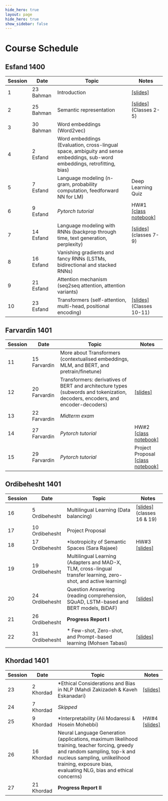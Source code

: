 ```yaml
---
hide_hero: true
layout: page
hide_hero: true
show_sidebar: false
---
```


# Course Schedule

## Esfand 1400

| Session 	| Date	| Topic | Notes |
|------|------|------|------|
| 1 | 23 Bahman | Introduction	| [[slides]](https://github.com/teias-courses/nlp00/blob/gh-pages/slides/C1-Introduction.pdf) |
| 2 | 25 Bahman | Semantic representation | [[slides]](https://github.com/teias-courses/nlp00/blob/gh-pages/slides/C2-Semantic_Representation.pdf) (Classes 2-5) |
| 3 | 30 Bahman | Word embeddings	(Word2vec) | |
| 4 | 2 Esfand  | Word embeddings (Evaluation, cross-lingual space, ambiguity and sense embeddings, sub-word embeddings, retrofitting, bias)	| |
| 5 | 7 Esfand  | Language modeling	(n-gram, probability computation, feedforward NN for LM) | Deep Learning Quiz |
| 6 | 9 Esfand  | *Pytorch tutorial*| HW#1 <br /> [[class notebook]](https://github.com/teias-courses/nlp00/raw/gh-pages/resources/Practical_NLP_Tutorial_Session_1.ipynb) |
| 7 | 14 Esfand | Language modeling with RNNs	(backprop through time, text generation, perplexity) |[[slides]](https://github.com/teias-courses/nlp00/blob/gh-pages/slides/C3-RNNS_and_LMs.pdf) (classes 7-9)|
| 8 | 16 Esfand | Vanishing gradients and fancy RNNs (LSTMs, bidirectional and stacked RNNs) ||
| 9 | 21 Esfand | Attention mechanism (seq2seq attention, attention variants) ||
| 10 | 23 Esfand | Transformers (self-attention, multi-head, positional encoding) | [[slides]](https://github.com/teias-courses/nlp00/blob/gh-pages/slides/C4-Transformers_and_BERT.pdf) (Classes 10-11)|


## Farvardin 1401

| Session 	| Date	| Topic | Notes |
|------|------|------|------|
| 11 | 15 Farvardin | More about Transformers (contextualised embeddings, MLM, and BERT, and pretrain/finetune)| |
| 12 | 20 Farvardin | Transformers: derivatives of BERT and architecture types (subwords and tokenization, decoders, encoders, and encoder-decoders) | [[slides]](https://github.com/teias-courses/nlp00/blob/gh-pages/slides/C5-More_About_Transformers.pdf)|
| 13 | 22 Farvardin | *Midterm exam* ||
| 14 | 27 Farvardin | *Pytorch tutorial* | HW#2 <br /> [[class notebook]](https://github.com/teias-courses/nlp00/raw/gh-pages/resources/Practical_NLP_Tutorial_Session_2.ipynb) |
| 15 | 29 Farvardin | *Pytorch tutorial* | Project Proposal <br /> [[class notebook]](https://github.com/teias-courses/nlp00/raw/gh-pages/resources/Practical_NLP_Tutorial_Session_3.ipynb) |

## Ordibehesht 1401

| Session 	| Date	| Topic | Notes |
|------|------|------|------|
| 16 | 5 Ordibehesht | Multilingual Learning (Data balancing) | [[slides]](https://github.com/teias-courses/nlp00/blob/gh-pages/slides/C6-Multilingual_Learning.pdf) (classes 16 & 19)|
| 17 | 10 Ordibehesht |  Project Proposal ||
| 18 | 17 Ordibehesht | \*Isotropicity of Semantic Spaces (Sara Rajaee) | HW#3 <br/> [[slides]](https://github.com/teias-courses/nlp00/blob/gh-pages/slides/Isotropy.pdf) |
| 19 | 19 Ordibehesht |  Multilingual Learning (Adapters and MAD-X, TLM, cross-lingual transfer learning, zero-shot, and active learning) ||
| 20 | 24 Ordibehesht |  Question Answering (reading comprehension, SQuAD, LSTM-based and BERT models, BiDAF)  | [[slides]](https://github.com/teias-courses/nlp00/blob/gh-pages/slides/C7-Question_Answering.pdf) |
| 21 | 26 Ordibehesht | **Progress Report I** ||
| 22 | 31 Ordibehesht | \* Few-shot, Zero-shot, and Prompt-based learning (Mohsen Tabasi)  | [[slides]](https://github.com/teias-courses/nlp00/blob/gh-pages/slides/Few-shot.pdf) |


## Khordad 1401

| Session 	| Date	| Topic | Notes |
|------|------|------|------|
| 23 | 2 Khordad | \*Ethical Considerations and Bias in NLP (Mahdi Zakizadeh & Kaveh Eskanadari) |[[slides]](https://github.com/teias-courses/nlp00/blob/gh-pages/slides/Bias-Zakizadeh_Eskandari.pdf)|
| 24 | 7 Khordad | _Skipped_ ||
| 25 | 9 Khordad | \*Interpretability (Ali Modaressi & Hosein Mohebbi)| HW#4 <br /> [[slides]](https://github.com/teias-courses/nlp00/blob/gh-pages/slides/Interpretability.pdf)|
| 26 | 16 Khordad | Neural Language Generation (applications, maximum likelihood training, teacher forcing, greedy and random sampling, top-k and nucleus sampling, unlikelihood training, exposure bias, evaluating NLG, bias and ethical concerns)  ||
| 27 | 21 Khordad | **Progress Report II** ||
